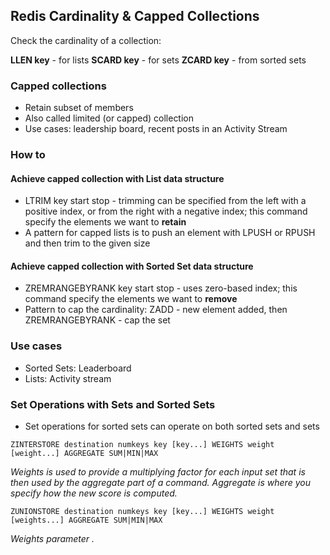 ## Redis Cardinality & Capped Collections

Check the cardinality of a collection:

**LLEN key** - for lists
**SCARD key** - for sets
**ZCARD key** - from sorted sets

### Capped collections

- Retain subset of members
- Also called limited (or capped) collection
- Use cases: leadership board, recent posts in an Activity Stream

### How to

#### Achieve capped collection with List data structure

- LTRIM key start stop - trimming can be specified from the left with a positive index, or from the right with a negative index; this command specify the elements we want to **retain**
- A pattern for capped lists is to push an element with LPUSH or RPUSH and then trim to the given size

#### Achieve capped collection with Sorted Set data structure

- ZREMRANGEBYRANK key start stop - uses zero-based index; this command specify the elements we want to **remove**
- Pattern to cap the cardinality: ZADD - new element added, then ZREMRANGEBYRANK - cap the set

### Use cases

- Sorted Sets: Leaderboard
- Lists: Activity stream

### Set Operations with Sets and Sorted Sets

- Set operations for sorted sets can operate on both sorted sets and sets

```
ZINTERSTORE destination numkeys key [key...] WEIGHTS weight [weight...] AGGREGATE SUM|MIN|MAX
```

_Weights is used to provide a multiplying factor for each input set that is then used by the aggregate part of a command. Aggregate is where you specify how the new score is computed._

```
ZUNIONSTORE destination numkeys key [key...] WEIGHTS weight [weights...] AGGREGATE SUM|MIN|MAX
```

_Weights parameter ._
